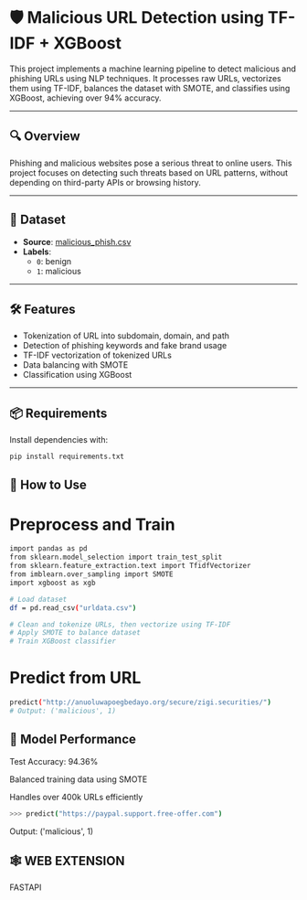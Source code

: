 # 🛡️ Malicious URL Detection using TF-IDF + XGBoost

This project implements a machine learning pipeline to detect malicious and phishing URLs using NLP techniques. It processes raw URLs, vectorizes them using TF-IDF, balances the dataset with SMOTE, and classifies using XGBoost, achieving over 94% accuracy.

---

## 🔍 Overview

Phishing and malicious websites pose a serious threat to online users. This project focuses on detecting such threats based on URL patterns, without depending on third-party APIs or browsing history.

---

## 📂 Dataset

- **Source**: [malicious_phish.csv](https://www.kaggle.com/datasets/siddharthkumar25/malicious-and-benign-urls?resource=download)
- **Labels**:
  - `0`: benign
  - `1`: malicious

---

## 🛠️ Features

- Tokenization of URL into subdomain, domain, and path
- Detection of phishing keywords and fake brand usage
- TF-IDF vectorization of tokenized URLs
- Data balancing with SMOTE
- Classification using XGBoost

---

## 📦 Requirements

Install dependencies with:

```bash
pip install requirements.txt
```

## 🚀 How to Use
# Preprocess and Train

```bash
import pandas as pd
from sklearn.model_selection import train_test_split
from sklearn.feature_extraction.text import TfidfVectorizer
from imblearn.over_sampling import SMOTE
import xgboost as xgb

# Load dataset
df = pd.read_csv("urldata.csv")

# Clean and tokenize URLs, then vectorize using TF-IDF
# Apply SMOTE to balance dataset
# Train XGBoost classifier
```
# Predict from URL

```bash
predict("http://anuoluwapoegbedayo.org/secure/zigi.securities/")
# Output: ('malicious', 1)
```




## 🧠 Model Performance
Test Accuracy: 94.36%

Balanced training data using SMOTE

Handles over 400k URLs efficiently

```bash
>>> predict("https://paypal.support.free-offer.com")
```
Output: ('malicious', 1)



## 🕸️ WEB EXTENSION 

FASTAPI 


